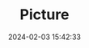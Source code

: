 ---
weight: 1
images:
- /images/edited/307.jpeg
title: Picture
date: 2024-02-03 15:42:33
tags: [luminarneo,work,ilce7m3]
---